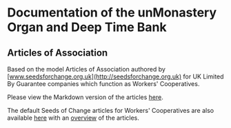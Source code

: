 # Documentation of the unMonastery Organ and Deep Time Bank #
## Articles of Association ##
Based on the model Articles of Association authored by [www.seedsforchange.org.uk](http://seedsforchange.org.uk) for UK Limited By Guarantee companies which function as Workers' Cooperatives.

Please view the Markdown version of the articles [here](https://github.com/unmonastery/unmon-organ/blob/master/Articles_of_Association/lbg_aoa.md).

The default Seeds of Change articles for Workers' Cooperatives are also available [here](https://github.com/unmonastery/unmon-organ/blob/master/Articles_of_Association/lbg_aoa_seedsforchange.md) with an [overview](https://github.com/unmonastery/unmon-organ/blob/master/Articles_of_Association/lbg_aoa_seedsforchange_readme.md) of the articles.